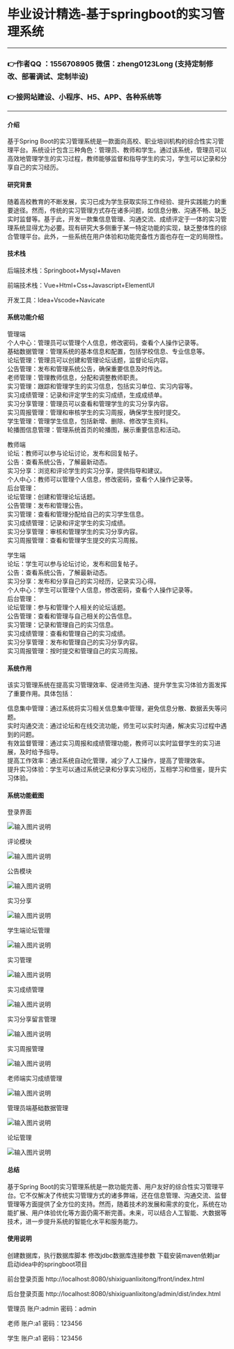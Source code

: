# 毕业设计精选-基于springboot的实习管理系统

---
### 👉作者QQ ：1556708905 微信：zheng0123Long (支持定制修改、部署调试、定制毕设)

### 👉接网站建设、小程序、H5、APP、各种系统等

---

#### 介绍

基于Spring Boot的实习管理系统是一款面向高校、职业培训机构的综合性实习管理平台。系统设计包含三种角色：管理员、教师和学生。通过该系统，管理员可以高效地管理学生的实习过程，教师能够监督和指导学生的实习，学生可以记录和分享自己的实习经历。

#### 研究背景

随着高校教育的不断发展，实习已成为学生获取实际工作经验、提升实践能力的重要途径。然而，传统的实习管理方式存在诸多问题，如信息分散、沟通不畅、缺乏实时监督等。基于此，开发一款集信息管理、沟通交流、成绩评定于一体的实习管理系统显得尤为必要。现有研究大多侧重于某一特定功能的实现，缺乏整体性的综合管理平台。此外，一些系统在用户体验和功能完备性方面也存在一定的局限性。

#### 技术栈

后端技术栈：Springboot+Mysql+Maven

前端技术栈：Vue+Html+Css+Javascript+ElementUI

开发工具：Idea+Vscode+Navicate

#### 系统功能介绍

管理端  
个人中心：管理员可以管理个人信息，修改密码，查看个人操作记录等。  
基础数据管理：管理系统的基本信息和配置，包括学校信息、专业信息等。  
论坛管理：管理员可以创建和管理论坛话题，监督论坛内容。  
公告管理：发布和管理系统公告，确保重要信息及时传达。  
老师管理：管理教师信息，分配和调整教师职责。  
实习管理：跟踪和管理学生的实习信息，包括实习单位、实习内容等。  
实习成绩管理：记录和评定学生的实习成绩，生成成绩单。  
实习分享管理：管理员可以查看和管理学生的实习分享内容。  
实习周报管理：管理和审核学生的实习周报，确保学生按时提交。  
学生管理：管理学生信息，包括新增、删除、修改学生资料。  
轮播图信息管理：管理系统首页的轮播图，展示重要信息和活动。  

教师端  
论坛：教师可以参与论坛讨论，发布和回复帖子。  
公告：查看系统公告，了解最新动态。  
实习分享：浏览和评论学生的实习分享，提供指导和建议。  
个人中心：教师可以管理个人信息，修改密码，查看个人操作记录等。  
后台管理：  
论坛管理：创建和管理论坛话题。  
公告管理：发布和管理公告。  
实习管理：查看和管理分配给自己的实习学生信息。  
实习成绩管理：记录和评定学生的实习成绩。  
实习分享管理：审核和管理学生的实习分享内容。    
实习周报管理：查看和管理学生提交的实习周报。  

学生端  
论坛：学生可以参与论坛讨论，发布和回复帖子。  
公告：查看系统公告，了解最新动态。  
实习分享：发布和分享自己的实习经历，记录实习心得。  
个人中心：学生可以管理个人信息，修改密码，查看个人操作记录等。  
后台管理：  
论坛管理：参与和管理个人相关的论坛话题。  
公告管理：查看和管理与自己相关的公告信息。  
实习管理：记录和管理自己的实习信息。  
实习成绩管理：查看和管理自己的实习成绩。  
实习分享管理：发布和管理自己的实习分享内容。  
实习周报管理：按时提交和管理自己的实习周报。  

#### 系统作用

该实习管理系统在提高实习管理效率、促进师生沟通、提升学生实习体验方面发挥了重要作用。具体包括：  

信息集中管理：通过系统将实习相关信息集中管理，避免信息分散、数据丢失等问题。  
实时沟通交流：通过论坛和在线交流功能，师生可以实时沟通，解决实习过程中遇到的问题。  
有效监督管理：通过实习周报和成绩管理功能，教师可以实时监督学生的实习进展，及时给予指导。  
提高工作效率：通过系统自动化管理，减少了人工操作，提高了管理效率。  
提升实习体验：学生可以通过系统记录和分享实习经历，互相学习和借鉴，提升实习体验。  

#### 系统功能截图

登录界面

![输入图片说明](images/1ac5400f453408698ad3f8d40b1d868.png)

评论模块

![输入图片说明](images/0070bb7fc97138c4538eea4f9bed7f7.png)

公告模块

![输入图片说明](images/41f0cbc205e284b776719a5b225e49d.png)

实习分享

![输入图片说明](images/90ebe29be9185d4272d260b8c299179.png)

学生端论坛管理

![输入图片说明](images/de3b792356209d19e6e019d05459533.png)

实习管理

![输入图片说明](images/842f9f42a410b994d783f4e9a7c82b5.png)

实习成绩管理

![输入图片说明](images/0b5de6dc03c910cc565e7bfce11aea6.png)

实习分享留言管理

![输入图片说明](images/457689674d71bd2ff092e9a5d9a65df.png)

实习周报管理

![输入图片说明](images/9461917ba2b7d102bb40cae7b69a3b3.png)

老师端实习成绩管理

![输入图片说明](images/8007f6374e94066a02c519615fc396e.png)

管理员端基础数据管理

![输入图片说明](images/3dd94d7619c20a23bd485a3d00a19e8.png)

论坛管理

![输入图片说明](images/8a64c043d821b30dc011fec8da3aa4e.png)

#### 总结

基于Spring Boot的实习管理系统是一款功能完善、用户友好的综合性实习管理平台。它不仅解决了传统实习管理方式的诸多弊端，还在信息管理、沟通交流、监督管理等方面提供了全方位的支持。然而，随着技术的发展和需求的变化，系统在功能扩展、用户体验优化等方面仍需不断完善。未来，可以结合人工智能、大数据等技术，进一步提升系统的智能化水平和服务能力。

#### 使用说明

创建数据库，执行数据库脚本 修改jdbc数据库连接参数 下载安装maven依赖jar 启动idea中的springboot项目

前台登录页面
http://localhost:8080/shixiguanlixitong/front/index.html

后台登录页面
http://localhost:8080/shixiguanlixitong/admin/dist/index.html

管理员				账户:admin 		密码：admin

老师				账户:a1 		密码：123456

学生				账户:a1 		密码：123456
